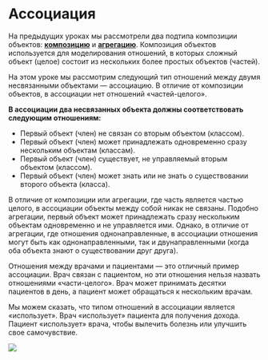 # Ассоциация
На предыдущих уроках мы рассмотрели два подтипа композиции объектов: [**композицию**](https://ravesli.com/urok-147-kompozitsiya-obektov/) и [**агрегацию**](https://ravesli.com/urok-148-agregatsiya/). Композиция объектов используется для моделирования отношений, в которых сложный объект (целое) состоит из нескольких более простых объектов (частей).

На этом уроке мы рассмотрим следующий тип отношений между двумя несвязанными объектами — ассоциацию. В отличие от композиции объектов, в ассоциации нет отношений «частей-целого».

**В ассоциации два несвязанных объекта должны соответствовать следующим отношениям:**
- Первый объект (член) не связан со вторым объектом (классом).
- Первый объект (член) может принадлежать одновременно сразу нескольким объектам (классам).
- Первый объект (член) существует, не управляемый вторым объектом (классом).
- Первый объект (член) может знать или не знать о существовании второго объекта (класса).

В отличие от композиции или агрегации, где часть является частью целого, в ассоциации объекты между собой никак не связаны. Подобно агрегации, первый объект может принадлежать сразу нескольким объектам одновременно и не управляется ими. Однако, в отличие от агрегации, где отношения однонаправленные, в ассоциации отношения могут быть как однонаправленными, так и двунаправленными (когда оба объекта знают о существовании друг друга).

Отношения между врачами и пациентами — это отличный пример ассоциации. Врач связан с пациентом, но эти отношения нельзя назвать отношениями «части-целого». Врач может принимать десятки пациентов в день, а пациент может обращаться к нескольким врачам.

Мы можем сказать, что типом отношений в ассоциации является «использует». Врач «использует» пациента для получения дохода. Пациент «использует» врача, чтобы вылечить болезнь или улучшить свое самочувствие.

![](../../../../../Images/Pasted%20image%2020220623095543.png)
